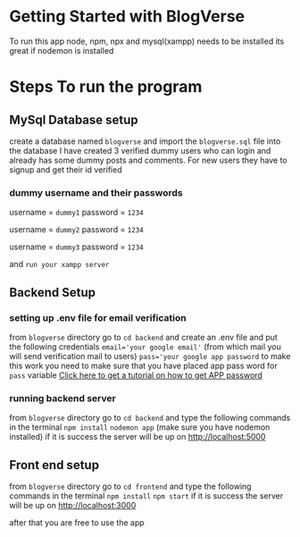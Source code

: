 # Getting Started with BlogVerse
To run this app node, npm, npx and mysql(xampp) needs to be installed 
its great if nodemon is installed

# Steps To run the program

## MySql Database setup
create a database named `blogverse` and import the `blogverse.sql` file into the database
I have created 3 verified dummy users who can login and already has some dummy posts and comments.
For new users they have to signup and get their id verified
### dummy username and their passwords
username = `dummy1`
password = `1234`

username = `dummy2`
password = `1234`

username = `dummy3`
password = `1234`

and `run your xampp server`

## Backend Setup

### setting up .env file for email verification
from `blogverse` directory go to `cd backend` and create an .env file and put the following credentials
`email='your google email'` (from which mail you will send verification mail to users)
`pass='your google app password` 
to make this work you need to make sure that you have placed app pass word for `pass` variable
[Click here to get a tutorial on how to get APP password](https://www.youtube.com/watch?v=xvX4gWRWIVY)

### running backend server
from `blogverse` directory go to `cd backend` and type the following commands in the terminal
`npm install`
`nodemon app` (make sure you have nodemon installed)
if it is success the server will be up on [http://localhost:5000](http://localhost:5000)

## Front end setup

from `blogverse` directory go to `cd frontend` and type the following commands in the terminal
`npm install`
`npm start`
if it is success the server will be up on [http://localhost:3000](http://localhost:3000)

after that you are free to use the app
